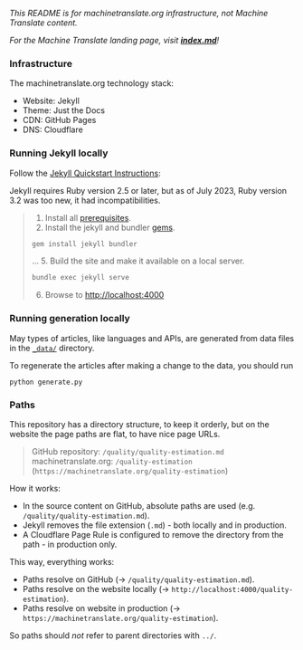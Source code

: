 *This README is for machinetranslate.org infrastructure, not Machine Translate content.*

*For the Machine Translate landing page, visit **[index.md](index.md)**!*

### Infrastructure

The machinetranslate.org technology stack:
- Website: Jekyll
- Theme: Just the Docs
- CDN: GitHub Pages
- DNS: Cloudflare

### Running Jekyll locally

Follow the [Jekyll Quickstart Instructions](https://jekyllrb.com/docs/#instructions):

Jekyll requires Ruby version 2.5 or later, but as of July 2023, Ruby version 3.2 was too new, it had incompatibilities.

> 1. Install all [prerequisites](https://jekyllrb.com/docs/installation/).
> 2. Install the jekyll and bundler [gems](https://jekyllrb.com/docs/ruby-101/#gems).
> ```sh
> gem install jekyll bundler
> ```
> ...
> 5. Build the site and make it available on a local server.
> ```sh
> bundle exec jekyll serve
> ```
> 6. Browse to [http://localhost:4000](http://localhost:4000)

### Running generation locally

May types of articles, like languages and APIs, are generated from data files in the [`_data/`](/_data) directory.

To regenerate the articles after making a change to the data, you should run 
```
python generate.py
```


### Paths

This repository has a directory structure, to keep it orderly, but on the website the page paths are flat, to have nice page URLs.

> GitHub repository: `/quality/quality-estimation.md`
> machinetranslate.org: `/quality-estimation` (`https://machinetranslate.org/quality-estimation`)

How it works:
- In the source content on GitHub, absolute paths are used (e.g. `/quality/quality-estimation.md`).
- Jekyll removes the file extension (`.md`) - both locally and in production.
- A Cloudflare Page Rule is configured to remove the directory from the path - in production only.

This way, everything works:
- Paths resolve on GitHub (→ `/quality/quality-estimation.md`).
- Paths resolve on the website locally (→ `http://localhost:4000/quality-estimation`).
- Paths resolve on website in production (→ `https://machinetranslate.org/quality-estimation`).

So paths should *not* refer to parent directories with `../`.
